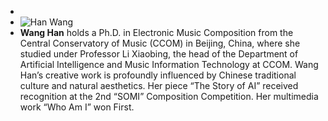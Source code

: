 -
- ![Han Wang](https://icmc2025.sites.northeastern.edu/files/2025/06/984_985_1011-Wang-Han-PHOTO.pic_-221x300.jpg)
- **Wang Han** holds a Ph.D. in Electronic Music Composition from the Central Conservatory of Music (CCOM) in Beijing, China, where she studied under Professor Li Xiaobing, the head of the Department of Artificial Intelligence and Music Information Technology at CCOM. Wang Han’s creative work is profoundly influenced by Chinese traditional culture and natural aesthetics. Her piece “The Story of AI” received recognition at the 2nd “SOMI” Composition Competition. Her multimedia work “Who Am I” won First.